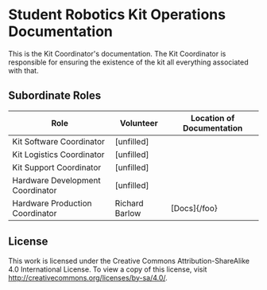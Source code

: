 # Student Robotics Kit Operations Documentation

This is the Kit Coordinator's documentation. The Kit Coordinator is responsible for ensuring the existence of the kit all everything associated with that.

## Subordinate Roles

Role  |   Volunteer   |   Location of Documentation
------|---------------|----------------------------
Kit Software Coordinator | \[unfilled\] |
Kit Logistics Coordinator | \[unfilled\] |
Kit Support Coordinator | \[unfilled\] |
Hardware Development Coordinator | \[unfilled\] |
Hardware Production Coordinator | Richard Barlow | [Docs]{/foo}

## License
This work is licensed under the Creative Commons Attribution-ShareAlike 4.0 International License. To view a copy of this license, visit http://creativecommons.org/licenses/by-sa/4.0/.